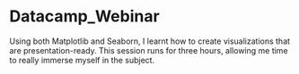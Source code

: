 # Datacamp_Webinar
Using both Matplotlib and Seaborn, I learnt how to create visualizations that are presentation-ready. This session runs for three hours, allowing me time to really immerse myself in the subject.
